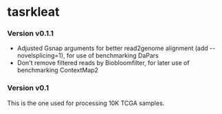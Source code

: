 # tasrkleat

### Version v0.1.1 ###

- Adjusted Gsnap arguments for better read2genome alignment (add --novelsplicing=1), for use of benchmarking DaPars
- Don't remove filtered reads by Biobloomfilter, for later use of benchmarking ContextMap2

### Version v0.1 ###

This is the one used for processing 10K TCGA samples.
